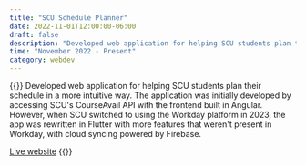 ```yaml
---
title: "SCU Schedule Planner"
date: 2022-11-01T12:00:00-06:00
draft: false
description: "Developed web application for helping SCU students plan their schedule in a more intuitive way"
time: "November 2022 - Present"
category: webdev
---
```


{{<side-by-side imageLeft="ss.png">}}
Developed web application for helping SCU students plan their schedule in a more intuitive way. The application was initially developed by accessing SCU's CourseAvail API with the frontend built in Angular. However, when SCU switched to using the Workday platform in 2023, the app was rewritten in Flutter with more features that weren't present in Workday, with cloud syncing powered by Firebase.

[Live website](https://scuschedule.com/)
{{</side-by-side>}}